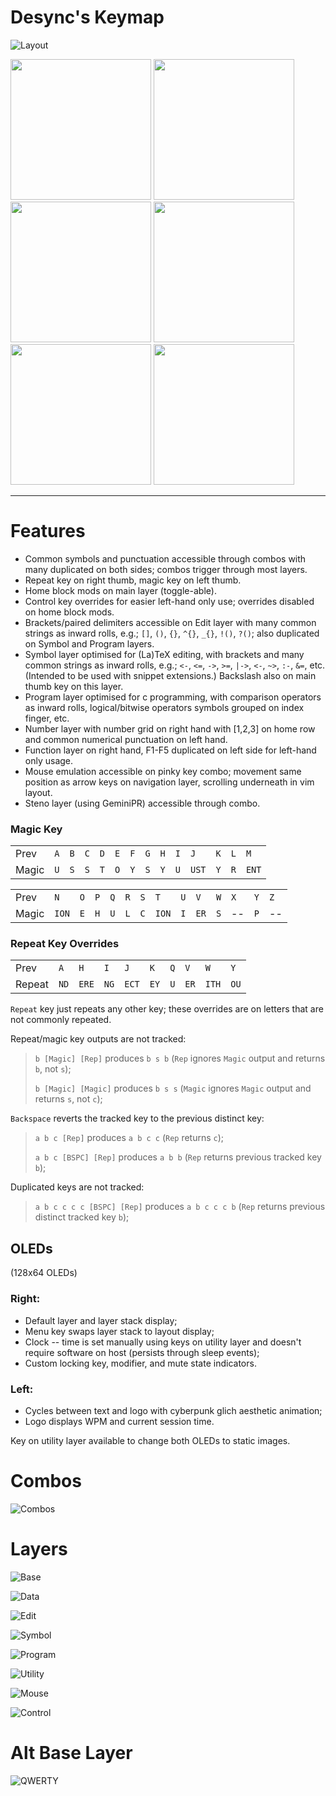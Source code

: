 # Desync's Keymap
![Layout](images/layout.png?raw=true)


<img src="./images/left.gif" height="225"> <img src="./images/right.jpg" height="225"> <img src="./images/base display.png" height="225"> <img src="./images/edit display.png" height="225"> <img src="./images/waves.png" height="225"> <img src="./images/four-byte-burger.png" height="225">

---
# Features
- Common symbols and punctuation accessible through combos with many duplicated on both sides; combos trigger through most layers.
- Repeat key on right thumb, magic key on left thumb.
- Home block mods on main layer (toggle-able).
- Control key overrides for easier left-hand only use; overrides disabled on home block mods.
- Brackets/paired delimiters accessible on Edit layer with many common strings as inward rolls, e.g.; `[]`, `()`, `{}`, `^{}`, `_{}`, `!()`, `?()`; also duplicated on Symbol and Program layers.
- Symbol layer optimised for (La)TeX editing, with brackets and many common strings as inward rolls, e.g.; `<-`, `<=`, `->`, `>=`, `|->`, `<-`, `~>`, `:-`, `&=`, etc. (Intended to be used with snippet extensions.) Backslash also on main thumb key on this layer.
- Program layer optimised for c programming, with comparison operators as inward rolls, logical/bitwise operators symbols grouped on index finger, etc.
- Number layer with number grid on right hand with [1,2,3] on home row and common numerical punctuation on left hand.
- Function layer on right hand, F1-F5 duplicated on left side for left-hand only usage.
- Mouse emulation accessible on pinky key combo; movement same position as arrow keys on navigation layer, scrolling underneath in vim layout.
- Steno layer (using GeminiPR) accessible through combo.

### Magic Key

|     |     |     |     |     |     |     |     |     |     |     |     |     |     |
| --- | --- | --- | --- | --- | --- | --- | --- | --- | --- | --- | --- | --- | --- |
| Prev  | `A` | `B`  | `C` | `D` | `E` | `F` | `G` | `H` | `I` | `J`   | `K` | `L` | `M`   | 
| Magic | `U` | `S`  | `S` | `T` | `O` | `Y` | `S` | `Y` | `U` | `UST` | `Y` | `R` | `ENT` |

|     |     |     |     |     |     |     |     |     |     |     |     |     |     |
| --- | --- | --- | --- | --- | --- | --- | --- | --- | --- | --- | --- | --- | --- |
| Prev  | `N`   | `O` | `P` | `Q` | `R` | `S` | `T`   | `U` | `V`  | `W` | `X` | `Y` | `Z` |
| Magic | `ION` | `E` | `H` | `U` | `L` | `C` | `ION` | `I` | `ER` | `S` | --  | `P` | --  |

### Repeat Key Overrides

|     |     |     |     |     |     |     |     |     |     |
| --- | --- | --- | --- | --- | --- | --- | --- | --- | --- |
| Prev   | `A`  | `H`   | `I`  | `J`   | `K`  | `Q` | `V`  | `W`   | `Y`  |
| Repeat | `ND` | `ERE` | `NG` | `ECT` | `EY` | `U` | `ER` | `ITH` | `OU` |

`Repeat` key just repeats any other key; these overrides are on letters that are not commonly repeated.

Repeat/magic key outputs are not tracked:

> `b [Magic] [Rep]` produces `b s b` (`Rep` ignores `Magic` output and returns `b`, not `s`);
> 
> `b [Magic] [Magic]` produces `b s s` (`Magic` ignores `Magic` output and returns `s`, not `c`);

`Backspace` reverts the tracked key to the previous distinct key:

> `a b c [Rep]` produces `a b c c` (`Rep` returns `c`);
>
> `a b c [BSPC] [Rep]` produces `a b b` (`Rep` returns previous tracked key `b`);

Duplicated keys are not tracked:

> `a b c c c c [BSPC] [Rep]` produces `a b c c c b` (`Rep` returns previous distinct tracked key `b`);


## OLEDs
(128x64 OLEDs)
### Right:
- Default layer and layer stack display;
- Menu key swaps layer stack to layout display;
- Clock -- time is set manually using keys on utility layer and doesn't require software on host (persists through sleep events);
- Custom locking key, modifier, and mute state indicators.

### Left:
- Cycles between text and logo with cyberpunk glich aesthetic animation;
- Logo displays WPM and current session time.

Key on utility layer available to change both OLEDs to static images.

# Combos

![Combos](images/combos.png?raw=true)

# Layers
![Base](images/base.png?raw=true)

![Data](images/data.png?raw=true)

![Edit](images/edit.png?raw=true)

![Symbol](images/symbol.png?raw=true)

![Program](images/program.png?raw=true)

![Utility](images/utility.png?raw=true)

![Mouse](images/mouse.png?raw=true)

![Control](images/control.png?raw=true)


# Alt Base Layer

![QWERTY](images/qwerty.png?raw=true)



